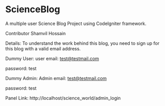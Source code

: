 ScienceBlog
===========

A multiple user Science Blog Project using CodeIgniter framework.

Contributor Shamvil Hossain


Details:
To understand the work behind this blog, you need to sign up for this blog with a valid email address.

Dummy User:
user email: test@testmail.com

password: test

Dummy Admin:
Admin email:  test@testmail.com

password: test

Panel Link: http://localhost/science_world/admin_login
